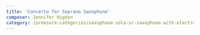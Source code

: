 ```yaml
---
title: 'Concerto for Soprano Saxophone'
composer: Jennifer Higdon
category: /premiere-categories/saxophone-solo-or-saxophone-with-electronics-piano-or-orchestra
---
```

